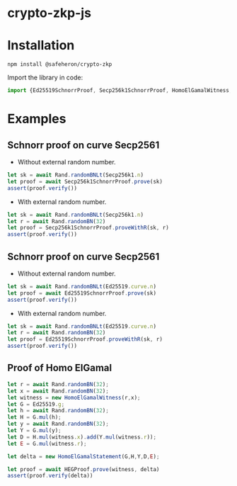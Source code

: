 # crypto-zkp-js
# Installation
```shell
npm install @safeheron/crypto-zkp
```

Import the library in code:
```javascript
import {Ed25519SchnorrProof, Secp256k1SchnorrProof, HomoElGamalWitness, HomoElGamalStatement, HEGProof} from "@safeheron/crypto-zkp"
```

# Examples

## Schnorr proof on curve Secp2561

- Without external random number.
```javascript
let sk = await Rand.randomBNLt(Secp256k1.n)
let proof = await Secp256k1SchnorrProof.prove(sk)
assert(proof.verify())
```


- With external random number.
```javascript
let sk = await Rand.randomBNLt(Secp256k1.n)
let r = await Rand.randomBN(32)
let proof = Secp256k1SchnorrProof.proveWithR(sk, r)
assert(proof.verify())
```

## Schnorr proof on curve Secp2561

- Without external random number.
```javascript
let sk = await Rand.randomBNLt(Ed25519.curve.n)
let proof = await Ed25519SchnorrProof.prove(sk)
assert(proof.verify())
```


- With external random number.
```javascript
let sk = await Rand.randomBNLt(Ed25519.curve.n)
let r = await Rand.randomBN(32)
let proof = Ed25519SchnorrProof.proveWithR(sk, r)
assert(proof.verify())
```

## Proof of Homo ElGamal

```javascript
let r = await Rand.randomBN(32);
let x = await Rand.randomBN(32);
let witness = new HomoElGamalWitness(r,x);
let G = Ed25519.g;
let h = await Rand.randomBN(32);
let H = G.mul(h);
let y = await Rand.randomBN(32);
let Y = G.mul(y);
let D = H.mul(witness.x).add(Y.mul(witness.r));
let E = G.mul(witness.r);

let delta = new HomoElGamalStatement(G,H,Y,D,E);

let proof = await HEGProof.prove(witness, delta)
assert(proof.verify(delta))
```

